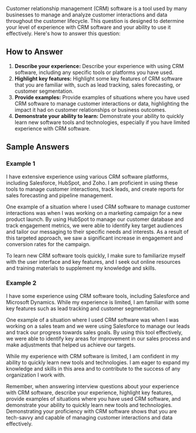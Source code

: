 
Customer relationship management (CRM) software is a tool used by many businesses to manage and analyze customer interactions and data throughout the customer lifecycle. This question is designed to determine your level of experience with CRM software and your ability to use it effectively. Here's how to answer this question:

How to Answer
-------------

1. **Describe your experience:** Describe your experience with using CRM software, including any specific tools or platforms you have used.
2. **Highlight key features:** Highlight some key features of CRM software that you are familiar with, such as lead tracking, sales forecasting, or customer segmentation.
3. **Provide examples:** Provide examples of situations where you have used CRM software to manage customer interactions or data, highlighting the impact it had on customer relationships or business outcomes.
4. **Demonstrate your ability to learn:** Demonstrate your ability to quickly learn new software tools and technologies, especially if you have limited experience with CRM software.

Sample Answers
--------------

### Example 1

I have extensive experience using various CRM software platforms, including Salesforce, HubSpot, and Zoho. I am proficient in using these tools to manage customer interactions, track leads, and create reports for sales forecasting and pipeline management.

One example of a situation where I used CRM software to manage customer interactions was when I was working on a marketing campaign for a new product launch. By using HubSpot to manage our customer database and track engagement metrics, we were able to identify key target audiences and tailor our messaging to their specific needs and interests. As a result of this targeted approach, we saw a significant increase in engagement and conversion rates for the campaign.

To learn new CRM software tools quickly, I make sure to familiarize myself with the user interface and key features, and I seek out online resources and training materials to supplement my knowledge and skills.

### Example 2

I have some experience using CRM software tools, including Salesforce and Microsoft Dynamics. While my experience is limited, I am familiar with some key features such as lead tracking and customer segmentation.

One example of a situation where I used CRM software was when I was working on a sales team and we were using Salesforce to manage our leads and track our progress towards sales goals. By using this tool effectively, we were able to identify key areas for improvement in our sales process and make adjustments that helped us achieve our targets.

While my experience with CRM software is limited, I am confident in my ability to quickly learn new tools and technologies. I am eager to expand my knowledge and skills in this area and to contribute to the success of any organization I work with.

Remember, when answering interview questions about your experience with CRM software, describe your experience, highlight key features, provide examples of situations where you have used CRM software, and demonstrate your ability to quickly learn new tools and technologies. Demonstrating your proficiency with CRM software shows that you are tech-savvy and capable of managing customer interactions and data effectively.
